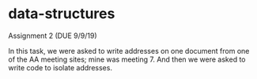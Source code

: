 # data-structures

Assignment 2 (DUE 9/9/19)

In this task, we were asked to write addresses on one document from one of the AA meeting sites; mine was meeting 7. And then 
we were asked to write code to isolate addresses.
